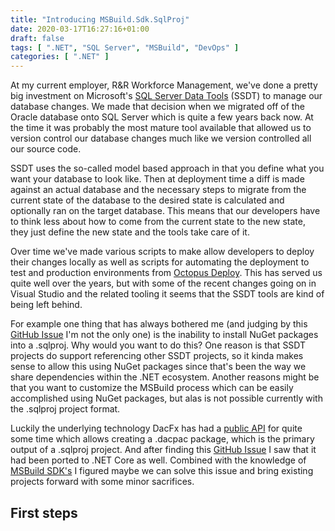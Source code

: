 ```yaml
---
title: "Introducing MSBuild.Sdk.SqlProj"
date: 2020-03-17T16:27:16+01:00
draft: false
tags: [ ".NET", "SQL Server", "MSBuild", "DevOps" ]
categories: [ ".NET" ]
---
```


At my current employer, R&R Workforce Management, we've done a pretty big investment on Microsoft's [SQL Server Data Tools](https://visualstudio.microsoft.com/vs/features/ssdt/) (SSDT) to manage our database changes. We made that decision when we migrated off of the Oracle database onto SQL Server which is quite a few years back now. At the time it was probably the most mature tool available that allowed us to version control our database changes much like we version controlled all our source code.

SSDT uses the so-called model based approach in that you define what you want your database to look like. Then at deployment time a diff is made against an actual database and the necessary steps to migrate from the current state of the database to the desired state is calculated and optionally ran on the target database. This means that our developers have to think less about how to come from the current state to the new state, they just define the new state and the tools take care of it.

Over time we've made various scripts to make allow developers to deploy their changes locally as well as scripts for automating the deployment to test and production environments from [Octopus Deploy](https://www.octopus.com). This has served us quite well over the years, but with some of the recent changes going on in Visual Studio and the related tooling it seems that the SSDT tools are kind of being left behind.

For example one thing that has always bothered me (and judging by this [GitHub Issue](https://github.com/NuGet/Home/issues/545) I'm not the only one) is the inability to install NuGet packages into a .sqlproj. Why would you want to do this? One reason is that SSDT projects do support referencing other SSDT projects, so it kinda makes sense to allow this using NuGet packages since that's been the way we share dependencies within the .NET ecosystem. Another reasons might be that you want to customize the MSBuild process which can be easily accomplished using NuGet packages, but alas is not possible currently with the .sqlproj project format.

Luckily the underlying technology DacFx has had a [public API](https://devblogs.microsoft.com/ssdt/dacfx-public-model-tutorial/) for quite some time which allows creating a .dacpac package, which is the primary output of a .sqlproj project. And after finding this [GitHub Issue](https://github.com/microsoft/DACExtensions/issues/20) I saw that it had been ported to .NET Core as well. Combined with the knowledge of [MSBuild SDK's](https://github.com/microsoft/MSBuildSdks) I figured maybe we can solve this issue and bring existing projects forward with some minor sacrifices.

## First steps

